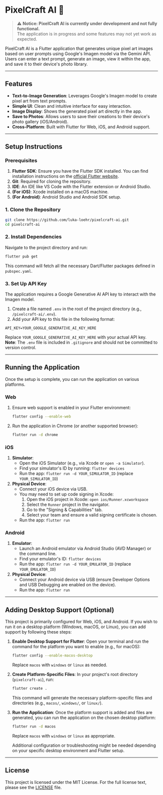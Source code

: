 # PixelCraft AI 🎨

> ⚠️ **Notice: PixelCraft AI is currently under development and not fully functional.**  
> The application is in progress and some features may not yet work as expected.

PixelCraft AI is a Flutter application that generates unique pixel art images based on user prompts using Google's Imagen model via the Gemini API. Users can enter a text prompt, generate an image, view it within the app, and save it to their device's photo library.

---

## Features

* **Text-to-Image Generation**: Leverages Google's Imagen model to create pixel art from text prompts.
* **Simple UI**: Clean and intuitive interface for easy interaction.
* **Image Display**: Shows the generated pixel art directly in the app.
* **Save to Photos**: Allows users to save their creations to their device's photo gallery (iOS/Android).
* **Cross-Platform**: Built with Flutter for Web, iOS, and Android support.

---

## Setup Instructions

### Prerequisites

1. **Flutter SDK**: Ensure you have the Flutter SDK installed. You can find installation instructions on the [official Flutter website](https://flutter.dev/docs/get-started/install).
2. **Git**: Required for cloning the repository.
3. **IDE**: An IDE like VS Code with the Flutter extension or Android Studio.
4. **(For iOS)**: Xcode installed on a macOS machine.
5. **(For Android)**: Android Studio and Android SDK setup.

### 1. Clone the Repository

```bash
git clone https://github.com/luka-loehr/pixelcraft-ai.git
cd pixelcraft-ai
```

### 2. Install Dependencies

Navigate to the project directory and run:

```bash
flutter pub get
```

This command will fetch all the necessary Dart/Flutter packages defined in `pubspec.yaml`.

### 3. Set Up API Key

The application requires a Google Generative AI API key to interact with the Imagen model.

1. Create a file named `.env` in the root of the project directory (e.g., `/pixelcraft-ai/.env`).
2. Add your API key to this file in the following format:

```
API_KEY=YOUR_GOOGLE_GENERATIVE_AI_KEY_HERE
```

Replace `YOUR_GOOGLE_GENERATIVE_AI_KEY_HERE` with your actual API key.  
**Note**: The `.env` file is included in `.gitignore` and should not be committed to version control.

---

## Running the Application

Once the setup is complete, you can run the application on various platforms.

### Web

1. Ensure web support is enabled in your Flutter environment:
    ```bash
    flutter config --enable-web
    ```
2. Run the application in Chrome (or another supported browser):
    ```bash
    flutter run -d chrome
    ```

### iOS

1. **Simulator**:
    * Open the iOS Simulator (e.g., via Xcode or `open -a Simulator`).
    * Find your simulator's ID by running: `flutter devices`
    * Run the app: `flutter run -d YOUR_SIMULATOR_ID` (replace `YOUR_SIMULATOR_ID`)
2. **Physical Device**:
    * Connect your iOS device via USB.
    * You may need to set up code signing in Xcode:
        1. Open the iOS project in Xcode: `open ios/Runner.xcworkspace`
        2. Select the `Runner` project in the navigator.
        3. Go to the "Signing & Capabilities" tab.
        4. Select your team and ensure a valid signing certificate is chosen.
    * Run the app: `flutter run`

### Android

1. **Emulator**:
    * Launch an Android emulator via Android Studio (AVD Manager) or the command line.
    * Find your emulator's ID: `flutter devices`
    * Run the app: `flutter run -d YOUR_EMULATOR_ID` (replace `YOUR_EMULATOR_ID`)
2. **Physical Device**:
    * Connect your Android device via USB (ensure Developer Options and USB Debugging are enabled on the device).
    * Run the app: `flutter run`

---

## Adding Desktop Support (Optional)

This project is primarily configured for Web, iOS, and Android. If you wish to run it on a desktop platform (Windows, macOS, or Linux), you can add support by following these steps:

1. **Enable Desktop Support for Flutter**:
    Open your terminal and run the command for the platform you want to enable (e.g., for macOS):
    ```bash
    flutter config --enable-macos-desktop
    ```
    Replace `macos` with `windows` or `linux` as needed.

2. **Create Platform-Specific Files**:
    In your project's root directory (`pixelcraft-ai`), run:
    ```bash
    flutter create .
    ```
    This command will generate the necessary platform-specific files and directories (e.g., `macos/`, `windows/`, or `linux/`).

3. **Run the Application**:
    Once the platform support is added and files are generated, you can run the application on the chosen desktop platform:
    ```bash
    flutter run -d macos
    ```
    Replace `macos` with `windows` or `linux` as appropriate.

    Additional configuration or troubleshooting might be needed depending on your specific desktop environment and Flutter setup.

---

## License

This project is licensed under the MIT License. For the full license text, please see the [LICENSE](LICENSE) file.
